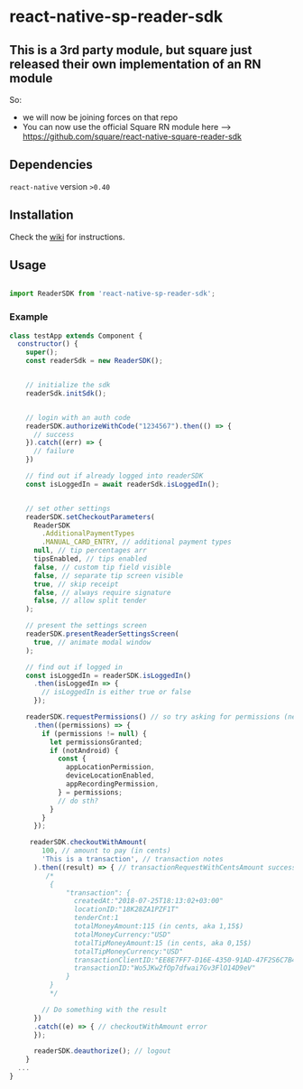 
# react-native-sp-reader-sdk

## This is a 3rd party module, but square just released their own implementation of an RN module

So:
- we will now be joining forces on that repo
- You can now use the official Square RN module here --> https://github.com/square/react-native-square-reader-sdk


## Dependencies

`react-native` version `>0.40`

## Installation

Check the [wiki](https://github.com/SudoPlz/react-native-sp-reader-sdk/wiki) for instructions.

## Usage 

  ```javascript

  import ReaderSDK from 'react-native-sp-reader-sdk';

  ```


### Example 

```javascript
class testApp extends Component {
  constructor() {
    super();
    const readerSdk = new ReaderSDK();


    // initialize the sdk
    readerSdk.initSdk();


    // login with an auth code
    readerSDK.authorizeWithCode("1234567").then(() => {
      // success
    }).catch((err) => {
      // failure
    })

    // find out if already logged into readerSDK
    const isLoggedIn = await readerSdk.isLoggedIn();


    // set other settings
    readerSDK.setCheckoutParameters(
      ReaderSDK
        .AdditionalPaymentTypes
        .MANUAL_CARD_ENTRY, // additional payment types
      null, // tip percentages arr
      tipsEnabled, // tips enabled
      false, // custom tip field visible
      false, // separate tip screen visible
      true, // skip receipt
      false, // always require signature
      false, // allow split tender
    );

    // present the settings screen
    readerSDK.presentReaderSettingsScreen(
      true, // animate modal window
    );

    // find out if logged in
    const isLoggedIn = readerSDK.isLoggedIn()
      .then(isLoggedIn => {
        // isLoggedIn is either true or false
      });

    readerSDK.requestPermissions() // so try asking for permissions (needed for iOS)
      .then((permissions) => {
        if (permissions != null) {
          let permissionsGranted;
          if (notAndroid) {
            const {
              appLocationPermission,
              deviceLocationEnabled,
              appRecordingPermission,
            } = permissions;
            // do sth?
          }
        }
      });

     readerSDK.checkoutWithAmount(
        100, // amount to pay (in cents)
        'This is a transaction', // transaction notes
      ).then((result) => { // transactionRequestWithCentsAmount success
         /*
          {
              "transaction": {
                createdAt:"2018-07-25T18:13:02+03:00"
                locationID:"18K28ZA1PZF1T"
                tenderCnt:1
                totalMoneyAmount:115 (in cents, aka 1,15$)
                totalMoneyCurrency:"USD"
                totalTipMoneyAmount:15 (in cents, aka 0,15$)
                totalTipMoneyCurrency:"USD"
                transactionClientID:"EE8E7FF7-D16E-4350-91AD-47F2S6C7B447"
                transactionID:"Wo5JKw2fOp7dfwai7Gv3FlO14D9eV"
              }
          }
          */

        // Do something with the result
      })
      .catch((e) => { // checkoutWithAmount error
      });

      readerSDK.deauthorize(); // logout
    }
  ...
}
```

